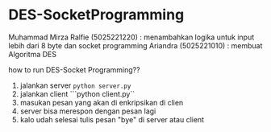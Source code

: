 # DES-SocketProgramming
Muhammad Mirza Ralfie (5025221220) : menambahkan logika untuk input lebih dari 8 byte dan socket programming
Ariandra (5025221010) : membuat Algoritma DES

 how to run DES-Socket Programming??

 1. jalankan server
```python server.py```
2. jalankan client
```python client.py``
3. masukan pesan yang akan di enkripsikan di clien
4. server bisa merespon dengan pesan lagi
5. kalo udah selesai tulis pesan "bye" di server atau client
